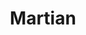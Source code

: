 ---
title: Martian
first-name: 
last-name: 
location: Toronto, BC
role: artist

category: artists
layout: artist

genres:
  - Breaks
  - Drum & Bass
  - Dubstep

mixcloud: 
bandcamp:
soundcloud: 
facebook: 
twitter: 
---